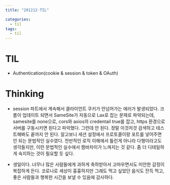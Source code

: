 ```yaml
---
title: "201212-TIL"

categories:
  - til
tags:
  - til
---
```

# TIL
 - Authentication(cookie & session & token & OAuth)

 

# Thinking
 - session 파트에서 계속해서 클라이언트 쿠키가 안넘어가는 에러가 발생되었다. 크롬이 업데이트 되면서 SameSite가 자동으로 Lax로 잡는 문제로 파악되는데, samesite를 none으로, cors와 axios의 credentail true를 잡고, https 환경으로 서버를 구동시키면 된다고 파악했다. 그런데 안 된다. 정말 이것저것 검색하고 테스트해봐도 끝까지 안 된다. 알고보니 세션 설정에서 프로토콜이랑 포트를 넣어주면 안 되는 문법적인 실수였다. 전반적인 로직 이해에서 틀린게 아니라 다행이라고도 생각들지만, 이런 문법적인 실수에서 짬바차이가 느껴지는 것 같다. 좀 더 디테일하게 숙지하는 것이 필요할 듯 싶다.

 - 생일이다. 너무나 많은 사람들에게 과하게 축하받아서 고마우면서도 미안한 감정이 복잡하게 든다. 코로나로 세상이 흉흉하지만 그래도 먹고 싶었던 음식도 잔득 먹고, 좋은 사람들과 행복한 시간을 보낼 수 있음에 감사하다.